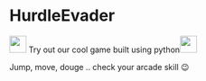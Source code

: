 # HurdleEvader
<img src="https://media.giphy.com/media/WUlplcMpOCEmTGBtBW/giphy.gif" width="30">  Try out our cool game built using python<img src="https://media.giphy.com/media/WUlplcMpOCEmTGBtBW/giphy.gif" width="30"> 

Jump, move, douge .. 
check your arcade skill 😉
